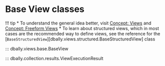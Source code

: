 # Base View classes

!!! tip
    * To understand the general idea better, visit [Concept: Views](../../concepts/views.md) and [Concept: Freeform Views](../../concepts/freeform_views.md)
    * To learn about structured views, which in most cases are the recommended way to define views, see the reference for the [`BaseStructuredView`][dbally.views.structured.BaseStructuredView] class

::: dbally.views.base.BaseView

::: dbally.collection.results.ViewExecutionResult
